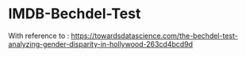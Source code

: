 # IMDB-Bechdel-Test
With reference to : https://towardsdatascience.com/the-bechdel-test-analyzing-gender-disparity-in-hollywood-263cd4bcd9d
